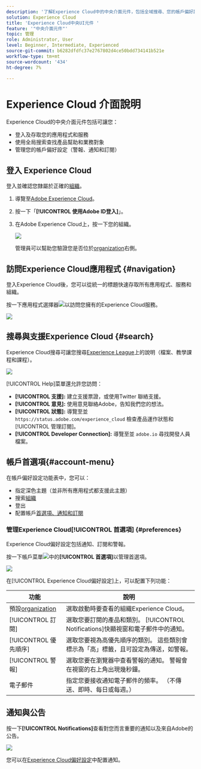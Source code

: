 ```yaml
---
description: '了解Experience Cloud中的中央介面元件，包括全域搜尋、您的帳戶偏好設定、如何導覽介面及取得說明。 '
solution: Experience Cloud
title: 'Experience Cloud中央UI元件 '
feature: '"中央介面元件"'
topic: 管理
role: Administrator, User
level: Beginner, Intermediate, Experienced
source-git-commit: b6282dfdfc37e2767802d4ce50bdd734141b521e
workflow-type: tm+mt
source-wordcount: '434'
ht-degree: 7%

---
```


# Experience Cloud 介面說明

Experience Cloud的中央介面元件包括可讓您：

* 登入及存取您的應用程式和服務
* 使用全局搜索查找產品幫助和業務對象
* 管理您的帳戶偏好設定（警報、通知和訂閱）

## 登入 Experience Cloud

登入並確認您隸屬於正確的[組織](organizations.md)。

1. 導覽至[Adobe Experience Cloud](https://experience.adobe.com)。
1. 按一下「**[!UICONTROL 使用Adobe ID登入]**」。
1. 在Adobe Experience Cloud上，按一下您的組織。

   ![](assets/organizations-menu.png)

   管理員可以幫助您驗證您是否位於[organization](organizations.md)右側。

## 訪問Experience Cloud應用程式 {#navigation}

登入Experience Cloud後，您可以從統一的標題快速存取所有應用程式、服務和組織。

按一下應用程式選擇器![](assets/menu-icon.png)以訪問您擁有的Experience Cloud服務。

![](assets/platform-core-services.png)

## 搜尋與支援Experience Cloud {#search}

Experience Cloud搜尋可讓您搜尋[Experience League](https://experienceleague.adobe.com/?lang=zh-Hant#home)上的說明（檔案、教學課程和課程）。

![](assets/search-menu.png)

[!UICONTROL Help]菜單還允許您訪問：

* **[!UICONTROL 支援]:** 建立支援票證，或使用Twitter  聯絡支援。
* **[!UICONTROL 意見]:** 使用意見聯絡Adobe，告知我們您的想法。
* **[!UICONTROL 狀態]:** 導覽至並 `https://status.adobe.com/experience_cloud` 檢查產品運作狀態和 [!UICONTROL 管理訂閱]。
* **[!UICONTROL Developer Connection]:** 導覽至並 `adobe.io` 尋找開發人員檔案。

## 帳戶首選項{#account-menu}

在帳戶偏好設定功能表中，您可以：

* 指定深色主題（並非所有應用程式都支援此主題）
* 搜索[組織](organizations.md)
* 登出
* 配置帳戶[首選項、通知和訂閱](#preferences)

### 管理Experience Cloud[!UICONTROL 首選項] {#preferences}

Experience Cloud偏好設定包括通知、訂閱和警報。

按一下帳戶菜單![](assets/preferences-icon-sm.png)中的&#x200B;**[!UICONTROL 首選項]**&#x200B;以管理首選項。

![](assets/preferences-page.png)

在[!UICONTROL Experience Cloud偏好設定]上，可以配置下列功能：

| 功能 | 說明 |
|--- |--- |
| 預設[organization](organizations.md) | 選取啟動時要查看的組織Experience Cloud。 |
| [!UICONTROL 訂閱] | 選取您要訂閱的產品和類別。 [!UICONTROL Notifications]快顯視窗和電子郵件中的通知。 |
| [!UICONTROL 優先順序] | 選取您要視為高優先順序的類別。 這些類別會標示為「高」標籤，且可設定為傳送，如警報。 |
| [!UICONTROL 警報] | 選取您要在瀏覽器中查看警報的通知。 警報會在視窗的右上角出現幾秒鐘。 |
| 電子郵件 | 指定您要接收通知電子郵件的頻率。 （不傳送、即時、每日或每週。） |

## 通知與公告

按一下&#x200B;**[!UICONTROL Notifications]**&#x200B;查看對您而言重要的通知以及來自Adobe的公告。

![](assets/notifications-menu-small.png)

您可以在[Experience Cloud偏好設定](#preferences)中配置通知。
